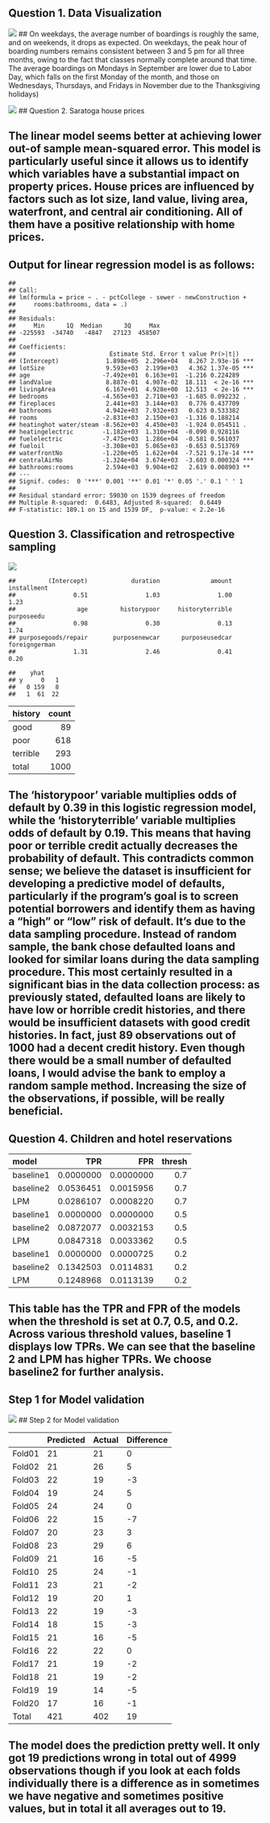 ## Question 1. Data Visualization

![](HW2_R_files/figure-markdown_strict/unnamed-chunk-3-1.png) ## On
weekdays, the average number of boardings is roughly the same, and on
weekends, it drops as expected. On weekdays, the peak hour of boarding
numbers remains consistent between 3 and 5 pm for all three months,
owing to the fact that classes normally complete around that time. The
average boardings on Mondays in September are lower due to Labor Day,
which falls on the first Monday of the month, and those on Wednesdays,
Thursdays, and Fridays in November due to the Thanksgiving holidays)

![](HW2_R_files/figure-markdown_strict/unnamed-chunk-5-1.png) ##
Question 2. Saratoga house prices

## The linear model seems better at achieving lower out-of sample mean-squared error. This model is particularly useful since it allows us to identify which variables have a substantial impact on property prices. House prices are influenced by factors such as lot size, land value, living area, waterfront, and central air conditioning. All of them have a positive relationship with home prices.

## Output for linear regression model is as follows:

    ## 
    ## Call:
    ## lm(formula = price ~ . - pctCollege - sewer - newConstruction + 
    ##     rooms:bathrooms, data = .)
    ## 
    ## Residuals:
    ##     Min      1Q  Median      3Q     Max 
    ## -225593  -34740   -4847   27123  458507 
    ## 
    ## Coefficients:
    ##                          Estimate Std. Error t value Pr(>|t|)    
    ## (Intercept)             1.898e+05  2.296e+04   8.267 2.93e-16 ***
    ## lotSize                 9.593e+03  2.199e+03   4.362 1.37e-05 ***
    ## age                    -7.492e+01  6.163e+01  -1.216 0.224289    
    ## landValue               8.887e-01  4.907e-02  18.111  < 2e-16 ***
    ## livingArea              6.167e+01  4.928e+00  12.513  < 2e-16 ***
    ## bedrooms               -4.565e+03  2.710e+03  -1.685 0.092232 .  
    ## fireplaces              2.441e+03  3.144e+03   0.776 0.437709    
    ## bathrooms               4.942e+03  7.932e+03   0.623 0.533382    
    ## rooms                  -2.831e+03  2.150e+03  -1.316 0.188214    
    ## heatinghot water/steam -8.562e+03  4.450e+03  -1.924 0.054511 .  
    ## heatingelectric        -1.182e+03  1.310e+04  -0.090 0.928116    
    ## fuelelectric           -7.475e+03  1.286e+04  -0.581 0.561037    
    ## fueloil                -3.308e+03  5.065e+03  -0.653 0.513769    
    ## waterfrontNo           -1.220e+05  1.622e+04  -7.521 9.17e-14 ***
    ## centralAirNo           -1.324e+04  3.674e+03  -3.603 0.000324 ***
    ## bathrooms:rooms         2.594e+03  9.904e+02   2.619 0.008903 ** 
    ## ---
    ## Signif. codes:  0 '***' 0.001 '**' 0.01 '*' 0.05 '.' 0.1 ' ' 1
    ## 
    ## Residual standard error: 59030 on 1539 degrees of freedom
    ## Multiple R-squared:  0.6483, Adjusted R-squared:  0.6449 
    ## F-statistic: 189.1 on 15 and 1539 DF,  p-value: < 2.2e-16

## Question 3. Classification and retrospective sampling

![](HW2_R_files/figure-markdown_strict/unnamed-chunk-11-1.png)

    ##         (Intercept)            duration              amount         installment 
    ##                0.51                1.03                1.00                1.23 
    ##                 age         historypoor     historyterrible          purposeedu 
    ##                0.98                0.30                0.13                1.74 
    ## purposegoods/repair       purposenewcar      purposeusedcar       foreigngerman 
    ##                1.31                2.46                0.41                0.20

    ##    yhat
    ## y     0   1
    ##   0 159   8
    ##   1  61  22

<table>
<thead>
<tr class="header">
<th style="text-align: left;">history</th>
<th style="text-align: right;">count</th>
</tr>
</thead>
<tbody>
<tr class="odd">
<td style="text-align: left;">good</td>
<td style="text-align: right;">89</td>
</tr>
<tr class="even">
<td style="text-align: left;">poor</td>
<td style="text-align: right;">618</td>
</tr>
<tr class="odd">
<td style="text-align: left;">terrible</td>
<td style="text-align: right;">293</td>
</tr>
<tr class="even">
<td style="text-align: left;">total</td>
<td style="text-align: right;">1000</td>
</tr>
</tbody>
</table>

## The ‘historypoor’ variable multiplies odds of default by 0.39 in this logistic regression model, while the ‘historyterrible’ variable multiplies odds of default by 0.19. This means that having poor or terrible credit actually decreases the probability of default. This contradicts common sense; we believe the dataset is insufficient for developing a predictive model of defaults, particularly if the program’s goal is to screen potential borrowers and identify them as having a “high” or “low” risk of default. It’s due to the data sampling procedure. Instead of random sample, the bank chose defaulted loans and looked for similar loans during the data sampling procedure. This most certainly resulted in a significant bias in the data collection process: as previously stated, defaulted loans are likely to have low or horrible credit histories, and there would be insufficient datasets with good credit histories. In fact, just 89 observations out of 1000 had a decent credit history. Even though there would be a small number of defaulted loans, I would advise the bank to employ a random sample method. Increasing the size of the observations, if possible, will be really beneficial.

## Question 4. Children and hotel reservations

<table>
<thead>
<tr class="header">
<th style="text-align: left;">model</th>
<th style="text-align: right;">TPR</th>
<th style="text-align: right;">FPR</th>
<th style="text-align: right;">thresh</th>
</tr>
</thead>
<tbody>
<tr class="odd">
<td style="text-align: left;">baseline1</td>
<td style="text-align: right;">0.0000000</td>
<td style="text-align: right;">0.0000000</td>
<td style="text-align: right;">0.7</td>
</tr>
<tr class="even">
<td style="text-align: left;">baseline2</td>
<td style="text-align: right;">0.0536451</td>
<td style="text-align: right;">0.0015956</td>
<td style="text-align: right;">0.7</td>
</tr>
<tr class="odd">
<td style="text-align: left;">LPM</td>
<td style="text-align: right;">0.0286107</td>
<td style="text-align: right;">0.0008220</td>
<td style="text-align: right;">0.7</td>
</tr>
<tr class="even">
<td style="text-align: left;">baseline1</td>
<td style="text-align: right;">0.0000000</td>
<td style="text-align: right;">0.0000000</td>
<td style="text-align: right;">0.5</td>
</tr>
<tr class="odd">
<td style="text-align: left;">baseline2</td>
<td style="text-align: right;">0.0872077</td>
<td style="text-align: right;">0.0032153</td>
<td style="text-align: right;">0.5</td>
</tr>
<tr class="even">
<td style="text-align: left;">LPM</td>
<td style="text-align: right;">0.0847318</td>
<td style="text-align: right;">0.0033362</td>
<td style="text-align: right;">0.5</td>
</tr>
<tr class="odd">
<td style="text-align: left;">baseline1</td>
<td style="text-align: right;">0.0000000</td>
<td style="text-align: right;">0.0000725</td>
<td style="text-align: right;">0.2</td>
</tr>
<tr class="even">
<td style="text-align: left;">baseline2</td>
<td style="text-align: right;">0.1342503</td>
<td style="text-align: right;">0.0114831</td>
<td style="text-align: right;">0.2</td>
</tr>
<tr class="odd">
<td style="text-align: left;">LPM</td>
<td style="text-align: right;">0.1248968</td>
<td style="text-align: right;">0.0113139</td>
<td style="text-align: right;">0.2</td>
</tr>
</tbody>
</table>

## This table has the TPR and FPR of the models when the threshold is set at 0.7, 0.5, and 0.2. Across various threshold values, baseline 1 displays low TPRs. We can see that the baseline 2 and LPM has higher TPRs. We choose baseline2 for further analysis.

## Step 1 for Model validation

![](HW2_R_files/figure-markdown_strict/unnamed-chunk-20-1.png) ## Step 2
for Model validation

<table>
<thead>
<tr class="header">
<th style="text-align: left;"></th>
<th style="text-align: left;">Predicted</th>
<th style="text-align: left;">Actual</th>
<th style="text-align: left;">Difference</th>
</tr>
</thead>
<tbody>
<tr class="odd">
<td style="text-align: left;">Fold01</td>
<td style="text-align: left;">21</td>
<td style="text-align: left;">21</td>
<td style="text-align: left;">0</td>
</tr>
<tr class="even">
<td style="text-align: left;">Fold02</td>
<td style="text-align: left;">21</td>
<td style="text-align: left;">26</td>
<td style="text-align: left;">5</td>
</tr>
<tr class="odd">
<td style="text-align: left;">Fold03</td>
<td style="text-align: left;">22</td>
<td style="text-align: left;">19</td>
<td style="text-align: left;">-3</td>
</tr>
<tr class="even">
<td style="text-align: left;">Fold04</td>
<td style="text-align: left;">19</td>
<td style="text-align: left;">24</td>
<td style="text-align: left;">5</td>
</tr>
<tr class="odd">
<td style="text-align: left;">Fold05</td>
<td style="text-align: left;">24</td>
<td style="text-align: left;">24</td>
<td style="text-align: left;">0</td>
</tr>
<tr class="even">
<td style="text-align: left;">Fold06</td>
<td style="text-align: left;">22</td>
<td style="text-align: left;">15</td>
<td style="text-align: left;">-7</td>
</tr>
<tr class="odd">
<td style="text-align: left;">Fold07</td>
<td style="text-align: left;">20</td>
<td style="text-align: left;">23</td>
<td style="text-align: left;">3</td>
</tr>
<tr class="even">
<td style="text-align: left;">Fold08</td>
<td style="text-align: left;">23</td>
<td style="text-align: left;">29</td>
<td style="text-align: left;">6</td>
</tr>
<tr class="odd">
<td style="text-align: left;">Fold09</td>
<td style="text-align: left;">21</td>
<td style="text-align: left;">16</td>
<td style="text-align: left;">-5</td>
</tr>
<tr class="even">
<td style="text-align: left;">Fold10</td>
<td style="text-align: left;">25</td>
<td style="text-align: left;">24</td>
<td style="text-align: left;">-1</td>
</tr>
<tr class="odd">
<td style="text-align: left;">Fold11</td>
<td style="text-align: left;">23</td>
<td style="text-align: left;">21</td>
<td style="text-align: left;">-2</td>
</tr>
<tr class="even">
<td style="text-align: left;">Fold12</td>
<td style="text-align: left;">19</td>
<td style="text-align: left;">20</td>
<td style="text-align: left;">1</td>
</tr>
<tr class="odd">
<td style="text-align: left;">Fold13</td>
<td style="text-align: left;">22</td>
<td style="text-align: left;">19</td>
<td style="text-align: left;">-3</td>
</tr>
<tr class="even">
<td style="text-align: left;">Fold14</td>
<td style="text-align: left;">18</td>
<td style="text-align: left;">15</td>
<td style="text-align: left;">-3</td>
</tr>
<tr class="odd">
<td style="text-align: left;">Fold15</td>
<td style="text-align: left;">21</td>
<td style="text-align: left;">16</td>
<td style="text-align: left;">-5</td>
</tr>
<tr class="even">
<td style="text-align: left;">Fold16</td>
<td style="text-align: left;">22</td>
<td style="text-align: left;">22</td>
<td style="text-align: left;">0</td>
</tr>
<tr class="odd">
<td style="text-align: left;">Fold17</td>
<td style="text-align: left;">21</td>
<td style="text-align: left;">19</td>
<td style="text-align: left;">-2</td>
</tr>
<tr class="even">
<td style="text-align: left;">Fold18</td>
<td style="text-align: left;">21</td>
<td style="text-align: left;">19</td>
<td style="text-align: left;">-2</td>
</tr>
<tr class="odd">
<td style="text-align: left;">Fold19</td>
<td style="text-align: left;">19</td>
<td style="text-align: left;">14</td>
<td style="text-align: left;">-5</td>
</tr>
<tr class="even">
<td style="text-align: left;">Fold20</td>
<td style="text-align: left;">17</td>
<td style="text-align: left;">16</td>
<td style="text-align: left;">-1</td>
</tr>
<tr class="odd">
<td style="text-align: left;">Total</td>
<td style="text-align: left;">421</td>
<td style="text-align: left;">402</td>
<td style="text-align: left;">19</td>
</tr>
</tbody>
</table>

## The model does the prediction pretty well. It only got 19 predictions wrong in total out of 4999 observations though if you look at each folds individually there is a difference as in sometimes we have negative and sometimes positive values, but in total it all averages out to 19.

